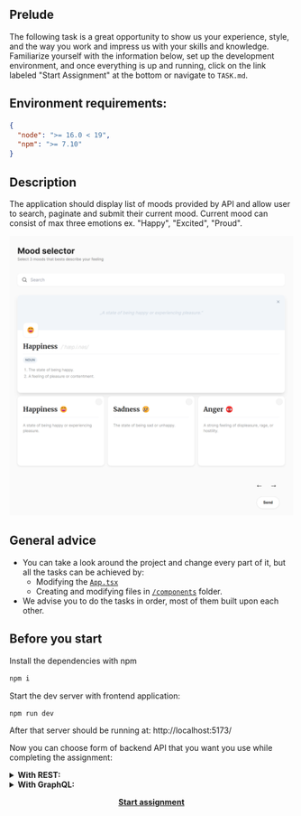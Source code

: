## Prelude

The following task is a great opportunity to show us your experience, style, and the way you work and impress us with your skills and knowledge. Familiarize yourself with the information below, set up the development environment, and once everything is up and running, click on the link labeled "Start Assignment" at the bottom or navigate to `TASK.md`.

## Environment requirements: 

```json
{
  "node": ">= 16.0 < 19",
  "npm": ">= 7.10"
}
```

## Description
The application should display list of moods provided by API and allow user to search, paginate and submit their current mood. Current mood can consist of max three emotions ex. "Happy", "Excited", "Proud".

<p align="center"><img src="./.github/screen-1.png" width="750px" /></p>

## General advice

- You can take a look around the project and change every part of it, but all the tasks can be achieved by:
  - Modifying the [`App.tsx`](./src/App.tsx) 
  - Creating and modifying files in [`/components`](./src/components/) folder.
- We advise you to do the tasks in order, most of them built upon each other.

## Before you start

Install the dependencies with npm
```cmd
npm i
```

Start the dev server with frontend application:
```cmd
npm run dev
```

After that server should be running at: http://localhost:5173/


Now you can choose form of backend API that you want you use while completing the assignment:

<details>
<summary><strong>With REST:</strong></summary>
<p></p>
<p>Start the REST server with command:</p>


```cmd
npm run serve:rest
```
</details>

<details>
<summary><strong>With GraphQL:</strong></summary>
<p></p>
<p>Start the GraphQL server with command:</p>


```cmd
npm run serve:graphql
```
</details>

<p align="center"><a href="./TASK.MD"><strong>Start assignment</strong></a></p>
